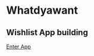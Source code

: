 
<!DOCTYPE html>
<html lang="en">
  <head>
    <meta charset="UTF-8"/>
    <meta 
      name="description"
      content="Landing Page Whatdyawant App"/>
  </head>
  <body>
    <h1>Whatdyawant</h1>
    <h2>Wishlist App building</h2>
    <p><a href="[/login](https://josieproto0.github.io/whatdyawant/login)">Enter App</a></p>
  </body>
</html>
